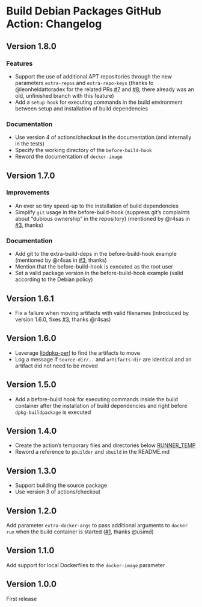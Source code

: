 # Build Debian Packages GitHub Action: Changelog

## Version 1.8.0

### Features

- Support the use of additional APT repositories through the new
  parameters `extra-repos` and `extra-repo-keys` (thanks to
  @leonheldattoradex for the related PRs
  [\#7](https://github.com/jtdor/build-deb-action/pull/7) and
  [\#8](https://github.com/jtdor/build-deb-action/pull/8); there already
  was an old, unfinished branch with this feature)
- Add a `setup-hook` for executing commands in the build environment
  between setup and installation of build dependencies

### Documentation

- Use version 4 of actions/checkout in the documentation (and internally
  in the tests)
- Specify the working directory of the `before-build-hook`
- Reword the documentation of `docker-image`

## Version 1.7.0

### Improvements

- An ever so tiny speed-up to the installation of build dependencies
- Simplify `git` usage in the before-build-hook (suppress git’s
  complaints about “dubious ownership” in the repository) (mentioned by
  @r4sas in [\#3](https://github.com/jtdor/build-deb-action/issues/3),
  thanks)

### Documentation

- Add git to the extra-build-deps in the before-build-hook example
  (mentioned by @r4sas in
  [\#3](https://github.com/jtdor/build-deb-action/issues/3), thanks)
- Mention that the before-build-hook is executed as the root user
- Set a valid package version in the before-build-hook example (valid
  according to the Debian policy)

## Version 1.6.1

- Fix a failure when moving artifacts with valid filenames (introduced
  by version 1.6.0, fixes
  [\#3](https://github.com/jtdor/build-deb-action/issues/3), thanks
  @r4sas)

## Version 1.6.0

- Leverage
  [libdpkg-perl](https://packages.debian.org/stable/libdpkg-perl) to
  find the artifacts to move
- Log a message if `source-dir/..` and `artifacts-dir` are identical and
  an artifact did not need to be moved

## Version 1.5.0

- Add a before-build hook for executing commands inside the build
  container after the installation of build dependencies and right
  before `dpkg-buildpackage` is executed

## Version 1.4.0

- Create the action’s temporary files and directories below
  [RUNNER_TEMP](https://docs.github.com/en/actions/learn-github-actions/variables#default-environment-variables)
- Reword a reference to `pbuilder` and `sbuild` in the README.md

## Version 1.3.0

- Support building the source package
- Use version 3 of actions/checkout

## Version 1.2.0

Add parameter `extra-docker-args` to pass additional arguments to
`docker run` when the build container is started
([\#1](https://github.com/jtdor/build-deb-action/pull/1), thanks @usimd)

## Version 1.1.0

Add support for local Dockerfiles to the `docker-image` parameter

## Version 1.0.0

First release
